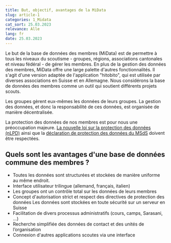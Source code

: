 ```yaml
---
title: But, objectif, avantages de la MiData
slug: article-1
categories: 1_Midata
cat_sort: 25.03.2023
relevance: Alle
lang: fr
date: 25.03.2023
---
```


Le but de la base de données des membres (MiData) est de permettre à tous les niveaux du scoutisme - groupes, régions, associations cantonales et niveau fédéral - de gérer les membres. En plus de la gestion des données des membres, MiData offre une large palette d'autres fonctionnalités. Il s'agit d'une version adaptée de l'application "hitobito", qui est utilisée par diverses associations en Suisse et en Allemagne. Nous considérons la base de données des membres comme un outil qui soutient différents projets scouts.

Les groupes gèrent eux-mêmes les données de leurs groupes. La gestion des données, et donc la responsabilité de ces données, est organisée de manière décentralisée. 

La protection des données de nos membres est pour nous une préoccupation majeure. [La nouvelle loi sur la protection des données (nLPD)](https://www.kmu.admin.ch/kmu/fr/home/faits-et-tendances/digitalisation/protection-des-donnees/nouvelle-loi-sur-la-protection-des-donnees-nlpd.html) ainsi que la [déclaration de protection des données du MSdS](https://pfadi.swiss/fr/association/protection-des-donnees/dpd/) doivent être respectées.


## Quels sont les avantages d'une base de données commune des membres ?

- Toutes les données sont structurées et stockées de manière uniforme au même endroit.
- Interface utilisateur trilingue (allemand, français, italien)
- Les groupes ont un contrôle total sur les données de leurs membres
- Concept d'autorisation strict et respect des directives de protection des données
Les données sont stockées en toute sécurité sur un serveur en Suisse 
- Facilitation de divers processus administratifs (cours, camps, Sarasani, ...)
- Recherche simplifiée des données de contact et des unités de l’organisation
- Connexion d'autres applications scoutes via une interface



